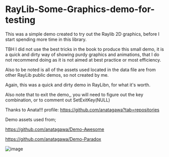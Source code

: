 # RayLib-Some-Graphics-demo-for-testing

This was a simple demo created to try out the Raylib 2D graphics, before I start spending more time in this library.

TBH I did not use the best tricks in the book to produce this small demo, it is a quick and dirty way of showing purdy graphics and animations, that I do not recommend doing as it is not aimed at best practice or most efficiency.

Also to be noted is all of the assets used located in the data file are from other RayLib public demos, so not created by me.

Again, this was a quick and dirty demo in RayLibn, for what it's worth.

Also note that to exit the demo,, you will need to figure out the key combination, or to comment out SetExitKey(NULL)

Thanks to Anata!!! profile: https://github.com/anatagawa?tab=repositories

Demo assets used from;

https://github.com/anatagawa/Demo-Awesome

https://github.com/anatagawa/Demo-Paradox


![image](https://github.com/jmorel33/RayLib-Some-Graphics-demo-for-testing/blob/main/screenshot000.png)
